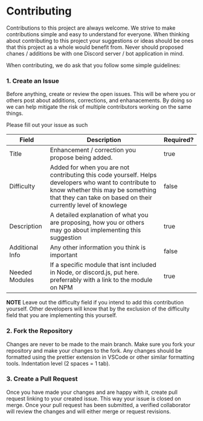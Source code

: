 # Contributing

Contributions to this project are always welcome. We strive to make contributions simple and easy to understand for everyone. When thinking about contributing to this project your suggestions or ideas should be ones that this project as a whole would benefit from. Never should proposed chanes / additions be with one Discord server / bot application in mind. 

When contributing, we do ask that you follow some simple guidelines: 

### 1. Create an Issue
Before anything, create or review the open issues. This will be where you or others post about additions, corrections, and enhanacements. By doing so we can help mitigate
the risk of multiple contributors working on the same things. 

Please fill out your issue as such

| Field | Description | Required? |
|-------|-------------|-----------| 
| Title | Enhancement / correction you propose being added. | true | 
| Difficulty | Added for when you are not contributing this code yourself. Helps developers who want to contribute to know whether this may be something that they can take on based on their currently level of knowlege | false
| Description | A detailed explanation of what you are proposing, how you or others may go about implementing this suggestion | true |
| Additional Info | Any other information you think is important | false | 
| Needed Modules | If a specific module that isnt included in Node, or discord.js, put here. preferrably with a link to the module on NPM | true |

**NOTE** Leave out the difficulty field if you intend to add this contribution yourself. Other developers will know that by the exclusion of the 
difficulty field that you are implementing this yourself. 

### 2. Fork the Repository
Changes are never to be made to the main branch. Make sure you fork your repository and make your changes to the fork. Any changes should be formatted
using the prettier extension in VSCode or other similar formatting tools. Indentation level (2 spaces = 1 tab).

### 3. Create a Pull Request
Once you have made your changes and are happy with it, create pull request linking to your created issue. This way your issue is closed on merge.
Once your pull request has been submitted, a verified collaborator will review the changes and will either merge or request revisions. 

